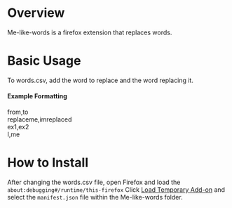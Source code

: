 # Overview

Me-like-words is a firefox extension that replaces words.

# Basic Usage

To words.csv, add the word to replace and the word replacing it. 
#### Example Formatting
from,to  
replaceme,imreplaced  
ex1,ex2  
I,me
# How to Install

After changing the words.csv file, open Firefox and load the `about:debugging#/runtime/this-firefox` Click [Load Temporary Add-on](https://developer.mozilla.org/en-US/Add-ons/WebExtensions/Temporary_Installation_in_Firefox) and select the `manifest.json` file within the Me-like-words folder.